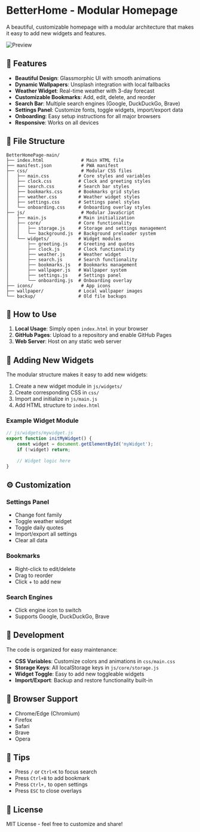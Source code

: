 # BetterHome - Modular Homepage

A beautiful, customizable homepage with a modular architecture that makes it easy to add new widgets and features.

![Preview](preview.gif)

## 🎨 Features

- **Beautiful Design**: Glassmorphic UI with smooth animations
- **Dynamic Wallpapers**: Unsplash integration with local fallbacks
- **Weather Widget**: Real-time weather with 3-day forecast
- **Customizable Bookmarks**: Add, edit, delete, and reorder
- **Search Bar**: Multiple search engines (Google, DuckDuckGo, Brave)
- **Settings Panel**: Customize fonts, toggle widgets, import/export data
- **Onboarding**: Easy setup instructions for all major browsers
- **Responsive**: Works on all devices

## 📁 File Structure

```
BetterHomePage-main/
├── index.html              # Main HTML file
├── manifest.json           # PWA manifest
├── css/                    # Modular CSS files
│   ├── main.css           # Core styles and variables
│   ├── clock.css          # Clock and greeting styles
│   ├── search.css         # Search bar styles
│   ├── bookmarks.css      # Bookmarks grid styles
│   ├── weather.css        # Weather widget styles
│   ├── settings.css       # Settings panel styles
│   └── onboarding.css     # Onboarding overlay styles
├── js/                     # Modular JavaScript
│   ├── main.js            # Main initialization
│   ├── core/              # Core functionality
│   │   ├── storage.js     # Storage and settings management
│   │   └── background.js  # Background preloader system
│   └── widgets/           # Widget modules
│       ├── greeting.js    # Greeting and quotes
│       ├── clock.js       # Clock functionality
│       ├── weather.js     # Weather widget
│       ├── search.js      # Search functionality
│       ├── bookmarks.js   # Bookmarks management
│       ├── wallpaper.js   # Wallpaper system
│       ├── settings.js    # Settings panel
│       └── onboarding.js  # Onboarding overlay
├── icons/                  # App icons
├── wallpaper/             # Local wallpaper images
└── backup/                # Old file backups

```

## 🚀 How to Use

1. **Local Usage**: Simply open `index.html` in your browser
2. **GitHub Pages**: Upload to a repository and enable GitHub Pages
3. **Web Server**: Host on any static web server

## 🧩 Adding New Widgets

The modular structure makes it easy to add new widgets:

1. Create a new widget module in `js/widgets/`
2. Create corresponding CSS in `css/`
3. Import and initialize in `js/main.js`
4. Add HTML structure to `index.html`

### Example Widget Module

```javascript
// js/widgets/mywidget.js
export function initMyWidget() {
    const widget = document.getElementById('myWidget');
    if (!widget) return;
    
    // Widget logic here
}
```

## ⚙️ Customization

### Settings Panel
- Change font family
- Toggle weather widget
- Toggle daily quotes
- Import/export all settings
- Clear all data

### Bookmarks
- Right-click to edit/delete
- Drag to reorder
- Click + to add new

### Search Engines
- Click engine icon to switch
- Supports Google, DuckDuckGo, Brave

## 🔧 Development

The code is organized for easy maintenance:

- **CSS Variables**: Customize colors and animations in `css/main.css`
- **Storage Keys**: All localStorage keys in `js/core/storage.js`
- **Widget Toggle**: Easy to add new toggleable widgets
- **Import/Export**: Backup and restore functionality built-in

## 📱 Browser Support

- Chrome/Edge (Chromium)
- Firefox
- Safari
- Brave
- Opera

## 🌟 Tips

- Press `/` or `Ctrl+K` to focus search
- Press `Ctrl+B` to add bookmark
- Press `Ctrl+,` to open settings
- Press `ESC` to close overlays

## 📄 License

MIT License - feel free to customize and share!
